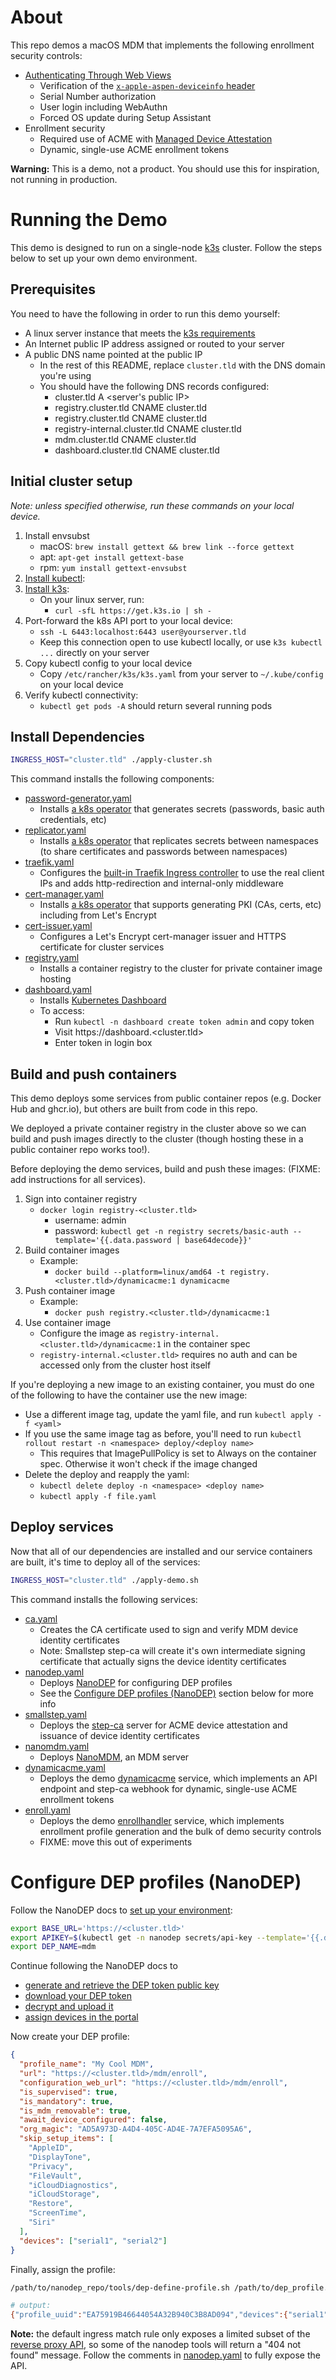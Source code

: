 # About

This repo demos a macOS MDM that implements the following enrollment security controls:

- [Authenticating Through Web Views](https://developer.apple.com/documentation/devicemanagement/authenticating-through-web-views)
    - Verification of the [`x-apple-aspen-deviceinfo` header](https://developer.apple.com/documentation/devicemanagement/machineinfo)
    - Serial Number authorization
    - User login including WebAuthn
    - Forced OS update during Setup Assistant
- Enrollment security
    - Required use of ACME with [Managed Device Attestation](https://support.apple.com/guide/deployment/managed-device-attestation-dep28afbde6a/web)
    - Dynamic, single-use ACME enrollment tokens

**Warning:** This is a demo, not a product. You should use this for inspiration, not running in production.

# Running the Demo

This demo is designed to run on a single-node [k3s](https://k3s.io/) cluster. Follow the steps below to set up your own demo environment.

## Prerequisites

You need to have the following in order to run this demo yourself:

- A linux server instance that meets the [k3s requirements](https://docs.k3s.io/installation/requirements)
- An Internet public IP address assigned or routed to your server
- A public DNS name pointed at the public IP
    - In the rest of this README, replace `cluster.tld` with the DNS domain you're using
    - You should have the following DNS records configured:
        - cluster.tld A <server's public IP>
        - registry.cluster.tld CNAME cluster.tld
        - registry.cluster.tld CNAME cluster.tld
        - registry-internal.cluster.tld CNAME cluster.tld
        - mdm.cluster.tld CNAME cluster.tld
        - dashboard.cluster.tld CNAME cluster.tld

## Initial cluster setup

*Note: unless specified otherwise, run these commands on your local device.*

1. Install envsubst
    - macOS: `brew install gettext && brew link --force gettext`
    - apt: `apt-get install gettext-base`
    - rpm: `yum install gettext-envsubst`
1. [Install kubectl](https://kubernetes.io/docs/tasks/tools/#kubectl):
1. [Install k3s](https://docs.k3s.io/installation):
    - On your linux server, run:
        - `curl -sfL https://get.k3s.io | sh -`
1.  Port-forward the k8s API port to your local device:
    - `ssh -L 6443:localhost:6443 user@yourserver.tld`
    - Keep this connection open to use kubectl locally, or use `k3s kubectl ...` directly on your server
1. Copy kubectl config to your local device
    - Copy `/etc/rancher/k3s/k3s.yaml` from your server to `~/.kube/config` on your local device
1. Verify kubectl connectivity:
    - `kubectl get pods -A` should return several running pods

## Install Dependencies

```bash
INGRESS_HOST="cluster.tld" ./apply-cluster.sh
```

This command installs the following components:

- [password-generator.yaml](./k8s/cluster/operators/password-generator.yaml)
    - Installs [a k8s operator](https://github.com/mittwald/kubernetes-secret-generator) that generates secrets (passwords, basic auth credentials, etc)
- [replicator.yaml](./k8s/cluster/operators/replicator.yaml)
    - Installs [a k8s operator](https://github.com/mittwald/kubernetes-replicator) that replicates secrets between namespaces (to share certificates and passwords between namespaces)
- [traefik.yaml](./k8s/cluster/operators/traefik.yaml)
    - Configures the [built-in Traefik Ingress controller](https://docs.k3s.io/networking/networking-services#traefik-ingress-controller) to use the real client IPs and adds http-redirection and internal-only middleware
- [cert-manager.yaml](./k8s/cluster/operators/cert-manager.yaml)
    - Installs [a k8s operator](https://cert-manager.io/) that supports generating PKI (CAs, certs, etc) including from Let's Encrypt
- [cert-issuer.yaml](./k8s/cluster/resources/cert-issuer.yaml)
    - Configures a Let's Encrypt cert-manager issuer and HTTPS certificate for cluster services
- [registry.yaml](./k8s/cluster/services/registry.yaml)
    - Installs a container registry to the cluster for private container image hosting
- [dashboard.yaml](./k8s/cluster/services/dashboard.yaml)
    - Installs [Kubernetes Dashboard](https://github.com/kubernetes/dashboard)
    - To access:
        - Run `kubectl -n dashboard create token admin` and copy token
        - Visit https://dashboard.<cluster.tld>
        - Enter token in login box

## Build and push containers

This demo deploys some services from public container repos (e.g. Docker Hub and ghcr.io), but others are built from code in this repo.

We deployed a private container registry in the cluster above so we can build and push images directly to the cluster (though hosting these in a public container repo works too!).

Before deploying the demo services, build and push these images: (FIXME: add instructions for all services).

1. Sign into container registry
    - `docker login registry-<cluster.tld>`
        - username: admin
        - password: `kubectl get -n registry secrets/basic-auth --template='{{.data.password | base64decode}}'`
1. Build container images
    - Example:
        - `docker build --platform=linux/amd64 -t registry.<cluster.tld>/dynamicacme:1 dynamicacme`
1. Push container image
    - Example:
        - `docker push registry.<cluster.tld>/dynamicacme:1`
1. Use container image
    - Configure the image as `registry-internal.<cluster.tld>/dynamicacme:1` in the container spec
    - `registry-internal.<cluster.tld>` requires no auth and can be accessed only from the cluster host itself

If you're deploying a new image to an existing container, you must do one of the following to have the container use the new image:

- Use a different image tag, update the yaml file, and run `kubectl apply -f <yaml>`
- If you use the same image tag as before, you'll need to run `kubectl rollout restart -n <namespace> deploy/<deploy name>`
    - This requires that ImagePullPolicy is set to Always on the container spec. Otherwise it won't check if the image changed
- Delete the deploy and reapply the yaml:
    - `kubectl delete deploy -n <namespace> <deploy name>`
    - `kubectl apply -f file.yaml`

## Deploy services

Now that all of our dependencies are installed and our service containers are built, it's time to deploy all of the services:

```bash
INGRESS_HOST="cluster.tld" ./apply-demo.sh
```

This command installs the following services:

- [ca.yaml](./k8s/demo/ca.yaml)
    - Creates the CA certificate used to sign and verify MDM device identity certificates
    - Note: Smallstep step-ca will create it's own intermediate signing certificate that actually signs the device identity certificates
- [nanodep.yaml](./k8s/demo/nanodep.yaml)
    - Deploys [NanoDEP](https://github.com/micromdm/nanodep) for configuring DEP profiles
    - See the [Configure DEP profiles (NanoDEP)](#configure-dep-profiles-nanodep) section below for more info
- [smallstep.yaml](./k8s/demo/smallstep.yaml)
    - Deploys the [step-ca](https://github.com/smallstep/certificates) server for ACME device attestation and issuance of device identity certificates
- [nanomdm.yaml](./k8s/demo/nanomdm.yaml)
    - Deploys [NanoMDM](https://github.com/micromdm/nanomdm), an MDM server
- [dynamicacme.yaml](./k8s/demo/dynamicacme.yaml)
    - Deploys the demo [dynamicacme](./dynamicacme) service, which implements an API endpoint and step-ca webhook for dynamic, single-use ACME enrollment tokens
- [enroll.yaml](./k8s/demo/enroll.yaml)
    - Deploys the demo [enrollhandler](./enrollhandler) service, which implements enrollment profile generation and the bulk of demo security controls
    - FIXME: move this out of experiments

# Configure DEP profiles (NanoDEP)

Follow the NanoDEP docs to [set up your environment](https://github.com/micromdm/nanodep/blob/main/docs/quickstart.md#setup-environment):

```bash
export BASE_URL='https://<cluster.tld>'
export APIKEY=$(kubectl get -n nanodep secrets/api-key --template='{{.data.password | base64decode}}')
export DEP_NAME=mdm
```

Continue following the NanoDEP docs to

- [generate and retrieve the DEP token public key](https://github.com/micromdm/nanodep/blob/main/docs/quickstart.md#generate-and-retrieve-the-dep-token-public-key)
- [download your DEP token](https://github.com/micromdm/nanodep/blob/main/docs/quickstart.md#download-token)
- [decrypt and upload it](https://github.com/micromdm/nanodep/blob/main/docs/quickstart.md#decrypt-tokens)
- [assign devices in the portal](https://github.com/micromdm/nanodep/blob/main/docs/quickstart.md#assign-a-device-in-the-portal)

Now create your DEP profile:

```json
{
  "profile_name": "My Cool MDM",
  "url": "https://<cluster.tld>/mdm/enroll",
  "configuration_web_url": "https://<cluster.tld>/mdm/enroll",
  "is_supervised": true,
  "is_mandatory": true,
  "is_mdm_removable": true,
  "await_device_configured": false,
  "org_magic": "AD5A973D-A4D4-405C-AD4E-7A7EFA5095A6",
  "skip_setup_items": [
    "AppleID",
    "DisplayTone",
    "Privacy",
    "FileVault",
    "iCloudDiagnostics",
    "iCloudStorage",
    "Restore",
    "ScreenTime",
    "Siri"
  ],
  "devices": ["serial1", "serial2"]
}
```

Finally, assign the profile:

```bash
/path/to/nanodep_repo/tools/dep-define-profile.sh /path/to/dep_profile.json

# output:
{"profile_uuid":"EA75919B46644054A32B940C3B8AD094","devices":{"serial1":"SUCCESS","serial2":"SUCCESS"}}
```

**Note:** the default ingress match rule only exposes a limited subset of the [reverse proxy API](https://github.com/micromdm/nanodep/blob/main/docs/operations-guide.md#reverse-proxy), so some of the nanodep tools will return a "404 not found" message. Follow the comments in [nanodep.yaml](./k8s/nanodep.yaml) to fully expose the API.
